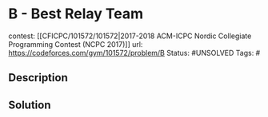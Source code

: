 # B - Best Relay Team

contest: [[CFICPC/101572/101572|2017-2018 ACM-ICPC Nordic Collegiate Programming Contest (NCPC 2017)]]
url: https://codeforces.com/gym/101572/problem/B
Status: #UNSOLVED
Tags: #

## Description

## Solution

